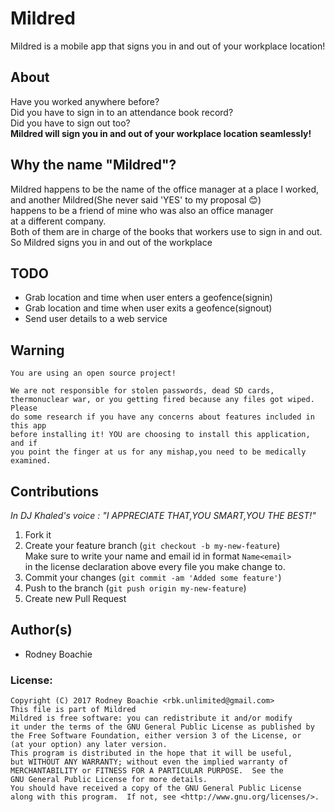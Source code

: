 # Mildred
Mildred is a mobile app that signs you in and out of your workplace location!


## About
Have you worked anywhere before?<br>
Did you have to sign in to an attendance book record?<br>
Did you have to sign out too?<br>
**Mildred will sign you in and out of your workplace location seamlessly!**
## Why the name "Mildred"?
Mildred happens to be the name of the office manager at a place I worked,<br>
and another Mildred(She never said 'YES' to my proposal 😊) <br>
happens to be a friend of mine who was also an office manager <br>
at a different company.<br>
Both of them are in charge of the books that workers use to sign in and out.<br>
So Mildred signs you in and out of the workplace

## TODO 
* Grab location and time when user enters a geofence(signin)
* Grab location and time when user exits a geofence(signout)
* Send user details to a web service


Warning
---

    You are using an open source project!
        
    We are not responsible for stolen passwords, dead SD cards,
    thermonuclear war, or you getting fired because any files got wiped. Please
    do some research if you have any concerns about features included in this app
    before installing it! YOU are choosing to install this application, and if
    you point the finger at us for any mishap,you need to be medically examined.
        
    

Contributions
-----
*In DJ Khaled's voice : "I APPRECIATE THAT,YOU SMART,YOU THE BEST!"*
1. Fork it
2. Create your feature branch (`git checkout -b my-new-feature`)<br>
Make sure to write your name and email id in format `Name<email>` <br>
in the license declaration above every file you make change to.<br>
3. Commit your changes (`git commit -am 'Added some feature'`)
4. Push to the branch (`git push origin my-new-feature`)
5. Create new Pull Request


Author(s)
---------
- Rodney Boachie


### License: 

    Copyright (C) 2017 Rodney Boachie <rbk.unlimited@gmail.com>
    This file is part of Mildred
    Mildred is free software: you can redistribute it and/or modify
    it under the terms of the GNU General Public License as published by
    the Free Software Foundation, either version 3 of the License, or
    (at your option) any later version.
    This program is distributed in the hope that it will be useful,
    but WITHOUT ANY WARRANTY; without even the implied warranty of
    MERCHANTABILITY or FITNESS FOR A PARTICULAR PURPOSE.  See the
    GNU General Public License for more details.
    You should have received a copy of the GNU General Public License
    along with this program.  If not, see <http://www.gnu.org/licenses/>.